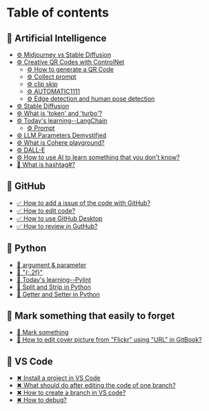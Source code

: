 # Table of contents

## 💞 Artificial Intelligence

* [⚙ Midjourney vs Stable Diffusion](README.md)
* [⚙ Creative QR Codes with ControlNet](<README (3).md>)
  * [⚙ How to generate a QR Code](artificial-intelligence/creative-qr-codes-with-controlnet/how-to-generate-a-qr-code.md)
  * [⚙ Collect prompt](artificial-intelligence/creative-qr-codes-with-controlnet/collect-prompt.md)
  * [⚙ clip skip](artificial-intelligence/creative-qr-codes-with-controlnet/clip-skip.md)
  * [⚙ AUTOMATIC1111](artificial-intelligence/creative-qr-codes-with-controlnet/automatic1111.md)
  * [⚙ Edge detection and human pose detection](artificial-intelligence/creative-qr-codes-with-controlnet/edge-detection-and-human-pose-detection.md)
* [⚙ Stable Diffusion](artificial-intelligence/creative-qr-codes-with-controlnet/stable-diffusion.md)
* [⚙ What is 'token' and 'turbo'?](artificial-intelligence/what-is-token-and-turbo.md)
* [⚙ Today's learning--LangChain](artificial-intelligence/todays-learning-langchain/README.md)
  * [⚙ Prompt](artificial-intelligence/todays-learning-langchain/prompt.md)
* [⚙ LLM Parameters Demystified](llm-parameters-demystified.md)
* [⚙ What is Cohere playground?](what-is-cohere-playground.md)
* [⚙ DALL-E](artificial-intelligence/dall-e.md)
* [⚙ How to use AI to learn something that you don't know?](how-to-use-ai-to-learn-something-that-you-dont-know.md)
* [🍒 What is hashtag#?](artificial-intelligence/what-is-hashtag.md)

## 💞 GitHub

* [✅ How to add a issue of the code with GitHub?](how-to-add-a-issue-of-the-code.md)
* [✅ How to edit code?](how-to-edit-code.md)
* [✅ How to use GitHub Desktop](<README (1) (1).md>)
* [✅ How to review in GutHub?](how-to-review-in-guthub.md)

## 💞 Python

* [🐍 argument & parameter](python/argument-and-parameter.md)
* [🐍 "{:.2f}"](.2f.md)
* [🐍 Today's learning--Pylint](todays-learning-pylint.md)
* [🐍 Split and Strip in Python](python/split-and-strip-in-python.md)
* [🐍 Getter and Setter in Python](python/getter-and-setter-in-python.md)

## 💞 Mark something that easily to forget

* [🙉 Mark something](mark-something.md)
* [🙉 How to edit cover picture from "Flickr" using "URL" in GitBook?](mark-something-that-easily-to-forget/how-to-edit-cover-picture-from-flickr-using-url-in-gitbook.md)

## 💞 VS Code

* [✖ Install a project  in VS Code](<README (2).md>)
* [✖ What should do after editing the code of one branch?](what-should-do-after-editing-the-code-of-one-branch.md)
* [✖ How to create a branch in VS code?](<README (1).md>)
* [✖ How to debug?](how-to-debug.md)

